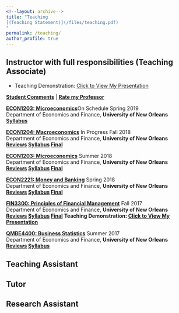 ```yaml
---
<!--layout: archive-->
title: "Teaching
[(Teaching Statement)](/files/teaching.pdf)
"
permalink: /teaching/
author_profile: true
---
```

## Instructor with full responsibilities (Teaching Associate)

 * Teaching Demonstration: <a href="https://youtu.be/8pkSEN5VSAw">Click to View My Presentation</a>


<b>[Student Comments](/files/studentcomment.pdf)</b>
| <b>[Rate my Professor](http://www.ratemyprofessors.com/ShowRatings.jsp?tid=2399191)</b>

<b>[ECON1203: Microeconomics](http://www.uno.edu/registrar/catalog/1617catalog/courses-of-instruction/ECON.aspx)</b>On Schedule Spring 2019<br>
Department of Economics and Finance, <b>University of New Orleans</b><br>
<b>[Syllabus](/files/econ1203syllabusspring19.pdf)</b>


<b>[ECON1204: Macroeconomics](http://www.uno.edu/registrar/catalog/1617catalog/courses-of-instruction/ECON.aspx)</b> In Progress Fall 2018<br>
Department of Economics and Finance, <b>University of New Orleans</b><br>
<b>[Reviews](econ1204) [Syllabus](/files/syllabusecon1204.pdf) [Final](/files/finalecon1204.pdf)</b>

<b>[ECON1203: Microeconomics](http://www.uno.edu/registrar/catalog/1617catalog/courses-of-instruction/ECON.aspx)</b> Summer 2018<br>
Department of Economics and Finance, <b>University of New Orleans</b><br>
<b>[Reviews](econ1203) [Syllabus](/files/syllabusecon1203.pdf) [Final](/files/finalecon1203.pdf)</b>

<b>[ECON2221: Money and Banking](http://www.uno.edu/registrar/catalog/1617catalog/courses-of-instruction/ECON.aspx)</b> Spring 2018<br>
Department of Economics and Finance, <b>University of New Orleans</b><br>
<b>[Reviews](econ2221) [Syllabus](/files/syllabusecon2221.pdf) [Final](/files/finalecon2221.pdf)</b>

<b>[FIN3300: Principles of Financial Management](http://www.uno.edu/registrar/catalog/1617catalog/courses-of-instruction/FIN.aspx)</b> Fall 2017<br>
Department of Economics and Finance, <b>University of New Orleans</b><br>
<b>[Reviews](fin3300) [Syllabus](/files/syllabusfin3300.pdf) [Final](/files/finalfin3300.pdf)</b>
<b> Teaching Demonstration: <a href="https://youtu.be/8pkSEN5VSAw">Click to View My Presentation</a> </b>

<b>[QMBE4400: Business Statistics](http://www.uno.edu/registrar/catalog/1617catalog/courses-of-instruction/QMBE.aspx)</b> Summer 2017<br>
Department of Economics and Finance, <b>University of New Orleans</b><br>
<b>[Reviews](qmbe4400) [Syllabus](/files/syllabusqmbe4400.pdf)</b>

## Teaching Assistant

## Tutor

## Research Assistant
